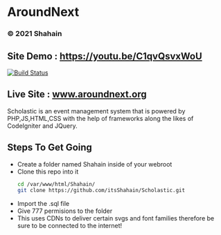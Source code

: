 # AroundNext
### &copy; 2021 Shahain

## Site Demo : https://youtu.be/C1qvQsvxWoU

[![Build Status](https://travis-ci.org/joemccann/dillinger.svg?branch=master)](https://github.com/itsShahain/Scholastic)

## Live Site : www.aroundnext.org

Scholastic is an event management system that is powered by PHP,JS,HTML,CSS with the help of frameworks along the likes of
CodeIgniter and JQuery.

## Steps To Get Going

- Create a folder named Shahain inside of your webroot
- Clone this repo into it
    ```sh
    cd /var/www/html/Shahain/
    git clone https://github.com/itsShahain/Scholastic.git
    ```
- Import the .sql file
- Give 777 permisions to the folder
- This uses CDNs to deliver certain svgs and font families therefore be sure to be connected to the internet!
